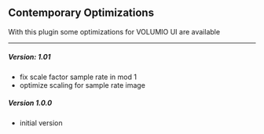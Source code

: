 ## Contemporary Optimizations
With this plugin some optimizations for VOLUMIO UI are available

-----

##### Version: 1.01

* fix scale factor sample rate in mod 1
* optimize scaling for sample rate image

##### Version 1.0.0

* initial version